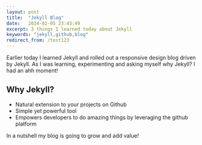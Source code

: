 ```yaml
---
layout: post
title:  "Jekyll Blog"
date:   2014-02-05 23:43:49
excerpt: 3 things I learned today about Jekyll 
keywords: "jekyll,github,blog"
redirect_from: /test123
---
```


Earlier today I learned Jekyll and rolled out a responsive design blog driven by Jekyll. As I was learning, experimenting and asking myself why Jekyll? I had an ahh moment! 

## Why Jekyll?
* Natural extension to your projects on Github  
* Simple yet powerful tool 
* Empowers developers to do amazing things by leveraging the github platform

In a nutshell my blog is going to grow and add value!

